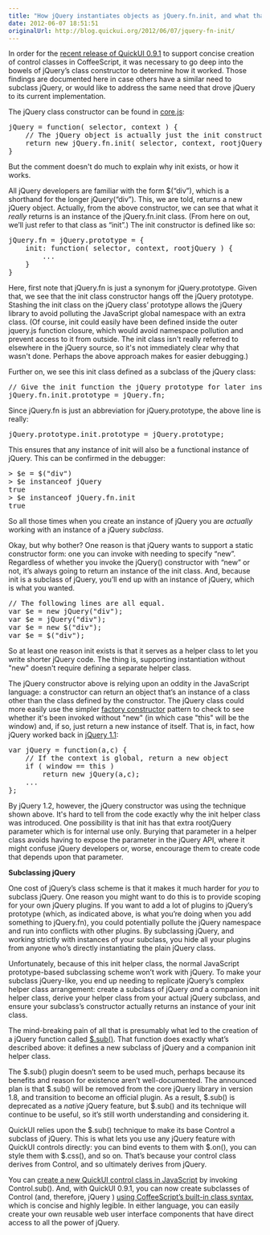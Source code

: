 ```yaml
---
title: "How jQuery instantiates objects as jQuery.fn.init, and what that means if you want to subclass jQuery"
date: 2012-06-07 18:51:51
originalUrl: http://blog.quickui.org/2012/06/07/jquery-fn-init/
---
```


<p>
  In order for the
  <a href="http://blog.quickui.org/2012/06/07/quickui-0-9-1-released/"
    >recent release of QuickUI 0.9.1</a
  >
  to support concise creation of control classes in CoffeeScript, it was
  necessary to go deep into the bowels of jQuery’s class constructor to
  determine how it worked. Those findings are documented here in case others
  have a similar need to subclass jQuery, or would like to address the same need
  that drove jQuery to its current implementation.
</p>
<p>
  The jQuery class constructor can be found in
  <a href="https://github.com/jquery/jquery/blob/master/src/core.js">core.js</a
  >:
</p>
<pre>
jQuery = function( selector, context ) {
    // The jQuery object is actually just the init constructor 'enhanced'
    return new jQuery.fn.init( selector, context, rootjQuery );
}</pre
>
<p>
  But the comment doesn't do much to explain why init exists, or how it works.
</p>
<p>
  All jQuery developers are familiar with the form $(“div”), which is a
  shorthand for the longer jQuery(“div”). This, we are told, returns a new
  jQuery object. Actually, from the above constructor, we can see that what it
  <em>really</em> returns is an instance of the jQuery.fn.init class. (From here
  on out, we’ll just refer to that class as “init”.) The init constructor is
  defined like so:
</p>
<pre>
jQuery.fn = jQuery.prototype = {
    init: function( selector, context, rootjQuery ) {
        ...
    }
}</pre
>
<p>
  Here, first note that jQuery.fn is just a synonym for jQuery.prototype. Given
  that, we see that the init class constructor hangs off the jQuery prototype.
  Stashing the init class on the jQuery class’ prototype allows the jQuery
  library to avoid polluting the JavaScript global namespace with an extra
  class. (Of course, init could easily have been defined inside the outer
  jquery.js function closure, which would avoid namespace pollution and prevent
  access to it from outside. The init class isn't really referred to elsewhere
  in the jQuery source, so it's not immediately clear why that wasn't done.
  Perhaps the above approach makes for easier debugging.)
</p>
<p>
  Further on, we see this init class defined as a subclass of the jQuery class:
</p>
<pre>
// Give the init function the jQuery prototype for later instantiation
jQuery.fn.init.prototype = jQuery.fn;</pre
>
<p>
  Since jQuery.fn is just an abbreviation for jQuery.prototype, the above line
  is really:
</p>
<pre>jQuery.prototype.init.prototype = jQuery.prototype;</pre>
<p>
  This ensures that any instance of init will also be a functional instance of
  jQuery. This can be confirmed in the debugger:
</p>
<pre>
&gt; $e = $("div")
&gt; $e instanceof jQuery
true
&gt; $e instanceof jQuery.fn.init
true</pre
>
<p>
  So all those times when you create an instance of jQuery you are <em
    >actually </em
  >working with an instance of a jQuery <em>subclass</em>.
</p>
<p>
  Okay, but why bother? One reason is that jQuery wants to support a static
  constructor form: one you can invoke with needing to specify “new”. Regardless
  of whether you invoke the jQuery() constructor with “new” or not, it’s always
  going to return an instance of the init class. And, because init is a subclass
  of jQuery, you’ll end up with an instance of jQuery, which is what you wanted.
</p>
<pre>
// The following lines are all equal.
var $e = new jQuery("div");
var $e = jQuery("div");
var $e = new $("div");
var $e = $("div");</pre
>
<p>
  So at least one reason init exists is that it serves as a helper class to let
  you write shorter jQuery code. The thing is, supporting instantiation without
  "new" doesn't require defining a separate helper class.
</p>
<p>
  The jQuery constructor above is relying upon an oddity in the JavaScript
  language: a constructor can return an object that’s an instance of a class
  other than the class defined by the constructor. The jQuery class could more
  easily use the simpler <a
    href="http://jimmycuadra.com/posts/javascript-factory-constructors"
    >factory constructor</a
  >
  pattern to check to see whether it's been invoked without "new" (in which case
  "this" will be the window) and, if so, just return a new instance of itself.
  That is, in fact, how jQuery worked back in
  <a href="http://code.jquery.com/jquery-1.1.js">jQuery 1.1</a>:
</p>
<pre>
var jQuery = function(a,c) {
    // If the context is global, return a new object
    if ( window == this )
        return new jQuery(a,c);
    ...
};</pre
>
<p>
  By jQuery 1.2, however, the jQuery constructor was using the technique shown
  above. It's hard to tell from the code exactly why the init helper class was
  introduced. One possibility is that init has that extra rootjQuery parameter
  which is for internal use only. Burying that parameter in a helper class
  avoids having to expose the parameter in the jQuery API, where it might
  confuse jQuery developers or, worse, encourage them to create code that
  depends upon that parameter.
</p>
<strong>Subclassing jQuery</strong>
<p>
  One cost of jQuery’s class scheme is that it makes it much harder for
  <em>you</em> to subclass jQuery. One reason you might want to do this is to
  provide scoping for your own jQuery plugins. If you want to add a lot of
  plugins to jQuery’s prototype (which, as indicated above, is what you’re doing
  when you add something to jQuery.fn), you could potentially pollute the jQuery
  namespace and run into conflicts with other plugins. By subclassing jQuery,
  and working strictly with instances of your subclass, you hide all your
  plugins from anyone who’s directly instantiating the plain jQuery class.
</p>
<p>
  Unfortunately, because of this init helper class, the normal JavaScript
  prototype-based subclassing scheme won’t work with jQuery. To make your
  subclass jQuery-like, you end up needing to replicate jQuery’s complex helper
  class arrangement: create a subclass of jQuery <em>and</em> a companion init
  helper class, derive your helper class from your actual jQuery subclass, and
  ensure your subclass’s constructor actually returns an instance of your init
  class.
</p>
<p>
  The mind-breaking pain of all that is presumably what led to the creation of a
  jQuery function called
  <a href="http://api.jquery.com/jQuery.sub/">$.sub()</a>. That function does
  exactly what’s described above: it defines a new subclass of jQuery and a
  companion init helper class.
</p>
<p>
  The $.sub() plugin doesn’t seem to be used much, perhaps because its benefits
  and reason for existence aren’t well-documented. The announced plan is that
  $.sub() will be removed from the core jQuery library in version 1.8, and
  transition to become an official plugin. As a result, $.sub() is deprecated as
  a <em>native </em>jQuery feature, but $.sub() and its technique will continue
  to be useful, so it’s still worth understanding and considering it.
</p>
<p>
  QuickUI relies upon the $.sub() technique to make its base Control a subclass
  of jQuery. This is what lets you use any jQuery feature with QuickUI controls
  directly: you can bind events to them with $.on(), you can style them with
  $.css(), and so on. That’s because your control class derives from Control,
  and so ultimately derives from jQuery.
</p>
<p>
  You can
  <a href="https://quickui.org/tutorial/creating-control-class.html"
    >create a new QuickUI control class in JavaScript</a
  >
  by invoking Control.sub(). And, with QuickUI 0.9.1, you can now create
  subclasses of Control (and, therefore, jQuery )
  <a href="https://quickui.org/docs/CoffeeScript.html"
    >using CoffeeScript’s built-in class syntax</a
  >, which is concise and highly legible. In either language, you can easily
  create your own reusable web user interface components that have direct access
  to all the power of jQuery.
</p>
